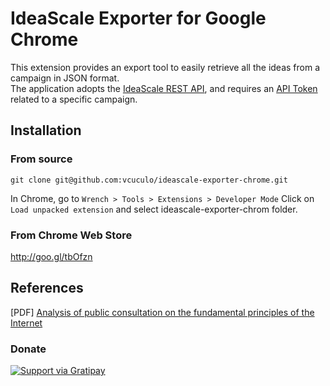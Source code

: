 # IdeaScale Exporter for Google Chrome
This extension provides an export tool to easily retrieve all the ideas from a campaign in JSON format.  
The application adopts the [IdeaScale REST API](http://support.ideascale.com/customer/portal/articles/1001563-ideascale-rest-api), and requires an [API Token](http://ideascale.com/a/profile/api-tokens) related to a specific campaign.

## Installation

### From source

    git clone git@github.com:vcuculo/ideascale-exporter-chrome.git
  
In Chrome, go to `Wrench > Tools > Extensions > Developer Mode`
Click on `Load unpacked extension` and select ideascale-exporter-chrom folder.

### From Chrome Web Store

   http://goo.gl/tbOfzn

## References

[PDF] [Analysis of public consultation on the
fundamental principles of the Internet](http://www.vcuculo.com/upload/articolo_consultazione_eng.pdf)

### Donate

[![Support via Gratipay](https://cdn.rawgit.com/gratipay/gratipay-badge/2.3.0/dist/gratipay.png)](https://gratipay.com/vcuculo/)
